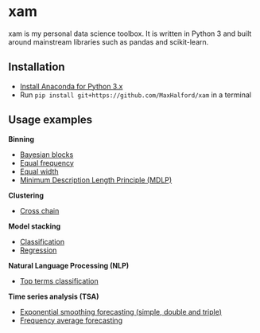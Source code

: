 # xam

xam is my personal data science toolbox. It is written in Python 3 and built around mainstream libraries such as pandas and scikit-learn.


## Installation

- [Install Anaconda for Python 3.x](https://www.continuum.io/downloads)
- Run `pip install git+https://github.com/MaxHalford/xam` in a terminal


## Usage examples

**Binning**

- [Bayesian blocks](examples/binning/bayesian_blocks.py)
- [Equal frequency](examples/binning/equal_frequency.py)
- [Equal width](examples/binning/equal_width.py)
- [Minimum Description Length Principle (MDLP)](examples/binning/mdlp.py)

**Clustering**

- [Cross chain](examples/clustering/cross_chain.py)

**Model stacking**

- [Classification](examples/stacking/classification.py)
- [Regression](examples/stacking/regression.py)

**Natural Language Processing (NLP)**

- [Top terms classification](examples/nlp/top_terms_classification.py)

**Time series analysis (TSA)**

- [Exponential smoothing forecasting (simple, double and triple)](examples/tsa/exponential_smoothing.py)
- [Frequency average forecasting](examples/tsa/frequency_average.py)
